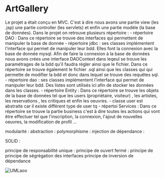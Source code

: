 # ArtGallery

Le projet a était conçu en MVC. C'est à dire nous avons une partie view (les .jsp) une partie controller (les servlets) et enfin une partie modèle (la base de données).
Dans le projet on retrouve plusieurs répertoire : 
      - répertoire DAO : Dans ce répertoire se trouve des interfaces qui permettent de manipuler la base de donnée
                      - répertoire jdbc : ses classes implémentent l'interface qui permet de manipuler leur bdd. Elles font la connexion avec la base de donnée mysql.
                                        Afin de faire la connexion à la base de données nous avons crées une interface DAOContext dans leqeul se trouve les paramétrages 
                                        de la bdd qu'il faudra régler ainsi que le fichier. Dans ce répertoire se trouve également le fichier .sql ainsi que les classes
                                        qui qui permette de modifier la bdd et donc dans lequel se trouve des requêtes sql.
                      - répertoire dao : ses classes implémentent l'interface qui permet de manipuler leur bdd. Des listes sont utilisés ici afin de stocker les données                                        dans les classes.
      - répertoire Entity : Dans ce répertoire se trouve les objets de la base de données tel que les users (propriétaire, visiteur) , les artistes, les reservations ,           les critiques et enfin les oeuvres. 
                       - classe user est abstraite car il existe différent type de user tq 
      - répertoi Services : Dans ce répertoire se trouve la partie business c'est à dire toutes les actions qui vont être effectuer tel que l'inscription, la connexion,
      l'ajout de nouvelles oeuvres, la modification de profil ...


modularité :
abstraction :
polymorphisme :
injection de dépendance :

SOLID :

principe de responsabilité unique :
principe de ouvert fermé :
principe de 
principe de ségrégation des interfaces
principe de inversion de dépendance




![UMLaoo](https://user-images.githubusercontent.com/113671198/226066795-c3cefa06-a409-4890-98d0-2208b4396696.PNG)
